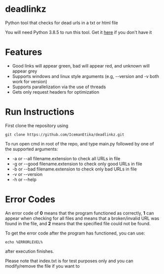 # deadlinkz
Python tool that checks for dead urls in a txt or html file

You will need Python 3.8.5 to run this tool. Get it <a href="https://www.python.org/downloads/">here</a> if you don't have it

# Features
* Good links will appear green, bad will appear red, and unknown will appear grey
* Supports windows and linux style arguments (e.g, --version and -v both work for version)
* Supports parallelization via the use of threads
* Gets only request headers for optimization

# Run Instructions

First clone the repository using

`git clone https://github.com/IcemanEtika/deadlinkz.git`

To run open cmd in root of the repo, and type main.py followed by one of the supported arguments:

* -a or --all filename.extension to check all URLs in file
* -g or --good filename.extension to check only good URLs in file
* -b or --bad filename.extension to check only bad URLs in file
* -v or --version
* -h or --help

# Error Codes

An error code of **0** means that the program functioned as correctly, **1** can appear when checking for all files and means that
a broken/invalid URL was found in the file, and **2** means that the specified file could not be found.

To get the error code after the program has functioned, you can use:

`echo %ERRORLEVEL%`

after execution finishes.

Please note that index.txt is for test purposes only and you can modify/remove the file if you want to

